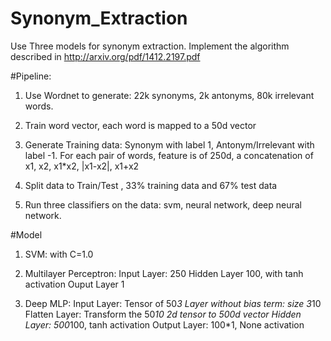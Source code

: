 # Synonym_Extraction

Use Three models for synonym extraction. 
Implement the algorithm described in http://arxiv.org/pdf/1412.2197.pdf

#Pipeline:
1) Use Wordnet to generate: 22k synonyms, 2k antonyms, 80k irrelevant words.

2) Train word vector, each word is mapped to a 50d vector

3) Generate Training data: 
Synonym with label 1, Antonym/Irrelevant with label -1. For each pair of words, feature is of 
250d, a concatenation of x1, x2, x1*x2, |x1-x2|, x1+x2
4) Split data to Train/Test , 33% training data and 67% test data
5) Run three classifiers on the data: svm, neural network, deep neural network.


#Model
1) SVM: with C=1.0

2) Multilayer Perceptron: 
  Input Layer: 250
  Hidden Layer 100, with tanh activation
  Ouput Layer 1

3) Deep MLP:
  Input Layer: Tensor of 50*3
  Layer without bias term: size 3*10
  Flatten Layer: Transform the 50*10 2d tensor to 500d vector
  Hidden Layer: 500*100, tanh activation
  Output Layer: 100*1, None activation

